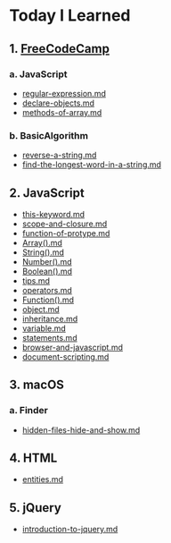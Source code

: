 # Today I Learned


## 1. [FreeCodeCamp](https://www.freecodecamp.com/)

###  a. JavaScript
- [regular-expression.md](http://til.wiki.dev/FreeCodeCamp/JavaScript/regular-expression)
- [declare-objects.md](http://til.wiki.dev/FreeCodeCamp/JavaScript/declare-objects)
- [methods-of-array.md](http://til.wiki.dev/FreeCodeCamp/JavaScript/methods-of-array)

### b. BasicAlgorithm
- [reverse-a-string.md](http://til.wiki.dev/FreeCodeCamp/BasicAlgorithm/reverse-a-string)
- [find-the-longest-word-in-a-string.md](http://til.wiki.dev/FreeCodeCamp/BasicAlgorithm/find-the-longest-word-in-a-string)


## 2. JavaScript
- [this-keyword.md](http://til.wiki.dev/JavaScript/this-keyword)
- [scope-and-closure.md](http://til.wiki.dev/JavaScript/scope-and-closure)
- [function-of-protype.md](http://til.wiki.dev/JavaScript/function-of-protype)
- [Array().md](http://til.wiki.dev/JavaScript/Array())
- [String().md](http://til.wiki.dev/JavaScript/String())
- [Number().md](http://til.wiki.dev/JavaScript/Number())
- [Boolean().md](http://til.wiki.dev/JavaScript/Boolean())
- [tips.md](http://til.wiki.dev/JavaScript/tips)
- [operators.md](http://til.wiki.dev/JavaScript/operators)
- [Function().md](http://til.wiki.dev/JavaScript/Function())
- [object.md](http://til.wiki.dev/JavaScript/object)
- [inheritance.md](http://til.wiki.dev/JavaScript/inheritance)
- [variable.md](http://til.wiki.dev/JavaScript/variable)
- [statements.md](http://til.wiki.dev/JavaScript/statements)
- [browser-and-javascript.md](http://til.wiki.dev/JavaScript/browser-and-javascript)
- [document-scripting.md](http://til.wiki.dev/JavaScript/document-scripting)


## 3. macOS

###  a. Finder
- [hidden-files-hide-and-show.md](http://til.wiki.dev/macOS/Finder/hidden-files-hide-and-show)


## 4. HTML
- [entities.md](http://til.wiki.dev/HTML/entities)


## 5. jQuery
- [introduction-to-jquery.md](http://til.wiki.dev/jQuery/introduction-to-jquery)
